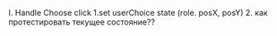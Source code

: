 I. Handle Choose click
    1.set userChoice state (role. posX, posY)
    2. как протестировать текущее состояние??
   